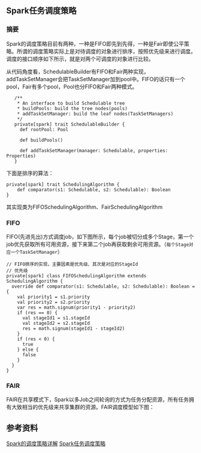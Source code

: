 ## Spark任务调度策略

### 摘要

Spark的调度策略目前有两种，一种是FIFO即先到先得，一种是Fair即使公平策略。所谓的调度策略实际上是对待调度的对象进行排序，按照优先级来进行调度。调度的接口顺序如下所示，就是对两个可调度的对象进行比较。


从代码角度看，SchedulableBuilder有FIFO和Fair两种实现，addTaskSetManager会把TaskSetManager加到pool中。FIFO的话只有一个pool，Fair有多个pool，Pool也分FIFO和Fair两种模式。

 ```
	/**
	 * An interface to build Schedulable tree
	 * buildPools: build the tree nodes(pools)
	 * addTaskSetManager: build the leaf nodes(TaskSetManagers)
	 */
	private[spark] trait SchedulableBuilder {
	  def rootPool: Pool

	  def buildPools()

	  def addTaskSetManager(manager: Schedulable, properties: Properties)
	}

 ```

下面是排序的算法：
```
private[spark] trait SchedulingAlgorithm {
	def comparator(s1: Schedulable, s2: Schedulable): Boolean
}
```
其实现类为FIFOSchedulingAlgorithm、FairSchedulingAlgorithm


### FIFO
FIFO(先进先出)方式调度job，如下图所示，每个job被切分成多个Stage，第一个job优先获取所有可用资源，接下来第二个job再获取剩余可用资源。（`每个Stage对应一个TaskSetManager`）

```
// FIFO排序的实现，主要因素是优先级、其次是对应的StageId
// 优先级
private[spark] class FIFOSchedulingAlgorithm extends SchedulingAlgorithm {
  override def comparator(s1: Schedulable, s2: Schedulable): Boolean = {
    val priority1 = s1.priority
    val priority2 = s2.priority
    var res = math.signum(priority1 - priority2)
    if (res == 0) {
      val stageId1 = s1.stageId
      val stageId2 = s2.stageId
      res = math.signum(stageId1 - stageId2)
    }
    if (res < 0) {
      true
    } else {
      false
    }
  }
}

```



### FAIR
FAIR在共享模式下，Spark以多Job之间轮询的方式为任务分配资源，所有任务拥有大致相当的优先级来共享集群的资源。FAIR调度模型如下图：



## 参考资料	
[Spark的调度策略详解](https://yq.aliyun.com/articles/6041)
[Spark任务调度策略](http://www.cnblogs.com/barrenlake/p/4891589.html)